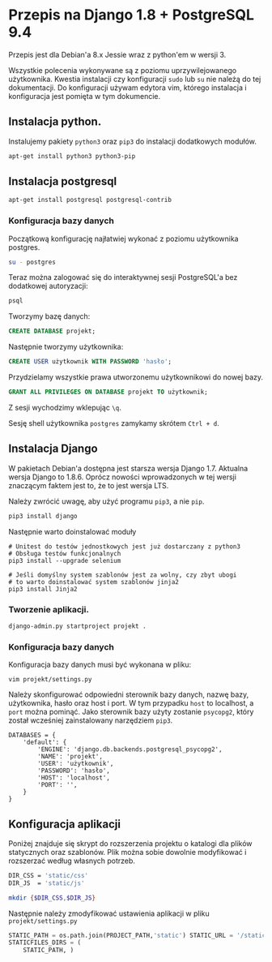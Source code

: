 # Przepis na Django 1.8 + PostgreSQL 9.4

Przepis jest dla Debian'a 8.x Jessie wraz z python'em w wersji 3.

Wszystkie polecenia wykonywane są z poziomu uprzywilejowanego użytkownika. Kwestia instalacji czy konfiguracji `sudo` lub `su` nie należą do tej dokumentacji. Do konfiguracji używam edytora vim, którego instalacja i konfiguracja jest pomięta w tym dokumencie.

## Instalacja python.

Instalujemy pakiety `python3` oraz `pip3` do instalacji dodatkowych modułów.

```sh
apt-get install python3 python3-pip
```

## Instalacja postgresql

```sh
apt-get install postgresql postgresql-contrib
```

### Konfiguracja bazy danych

Początkową konfigurację najłatwiej wykonać z poziomu użytkownika postgres.

```sh
su - postgres
```

Teraz można zalogować się do interaktywnej sesji PostgreSQL'a bez dodatkowej autoryzacji:
```sh
psql
```

Tworzymy bazę danych:
```sql
CREATE DATABASE projekt;
```

Następnie tworzymy użytkownika:
```sql
CREATE USER użytkownik WITH PASSWORD 'hasło';
```

Przydzielamy wszystkie prawa utworzonemu użytkownikowi do nowej bazy.
```sql
GRANT ALL PRIVILEGES ON DATABASE projekt TO użytkownik;
```

Z sesji wychodzimy wklepując `\q`.

Sesję shell użytkownika `postgres` zamykamy skrótem `Ctrl + d`.

## Instalacja Django

W pakietach Debian'a dostępna jest starsza wersja Django 1.7. Aktualna wersja Django to 1.8.6. Oprócz nowości wprowadzonych w tej wersji znaczącym faktem jest to, że to jest wersja LTS.

Należy zwrócić uwagę, aby użyć programu `pip3`, a nie `pip`.

```sh
pip3 install django
```
Następnie warto doinstalować moduły
```
# Unitest do testów jednostkowych jest już dostarczany z python3
# Obsługa testów funkcjonalnych
pip3 install --upgrade selenium

# Jeśli domyślny system szablonów jest za wolny, czy zbyt ubogi
# to warto doinstalować system szablonów jinja2
pip3 install Jinja2
```
### Tworzenie aplikacji.

```sh
django-admin.py startproject projekt .
```

### Konfiguracja bazy danych

Konfiguracja bazy danych musi być wykonana w pliku:
```
vim projekt/settings.py
```

Należy skonfigurować odpowiedni sterownik bazy danych, nazwę bazy, użytkownika, hasło oraz host i port. W tym przypadku `host` to localhost, a `port` można pominąć. Jako sterownik bazy użyty zostanie `psycopg2`, który został wcześniej zainstalowany narzędziem `pip3`.
```
DATABASES = {
    'default': {
        'ENGINE': 'django.db.backends.postgresql_psycopg2',
        'NAME': 'projekt',
        'USER': 'użytkownik',
        'PASSWORD': 'hasło',
        'HOST': 'localhost',
        'PORT': '',
    }
}
```

## Konfiguracja aplikacji

Poniżej znajduje się skrypt do rozszerzenia projektu o katalogi dla plików statycznych oraz szablonów. Plik można sobie dowolnie modyfikować i rozszerzać według własnych potrzeb.

```sh
DIR_CSS = 'static/css'
DIR_JS  = 'static/js'

mkdir {$DIR_CSS,$DIR_JS}

```

Następnie należy zmodyfikować ustawienia aplikacji w pliku `projekt/settings.py`
```python
STATIC_PATH = os.path.join(PROJECT_PATH,'static') STATIC_URL = '/static/'
STATICFILES_DIRS = (
	STATIC_PATH, )
```
